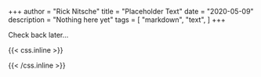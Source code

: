 +++
author = "Rick Nitsche"
title = "Placeholder Text"
date = "2020-05-09"
description = "Nothing here yet"
tags = [
    "markdown",
    "text",
]
+++

Check back later...

{{< css.inline >}}
<style>
.canon { background: white; width: 100%; height: auto;}
</style>
{{< /css.inline >}}
